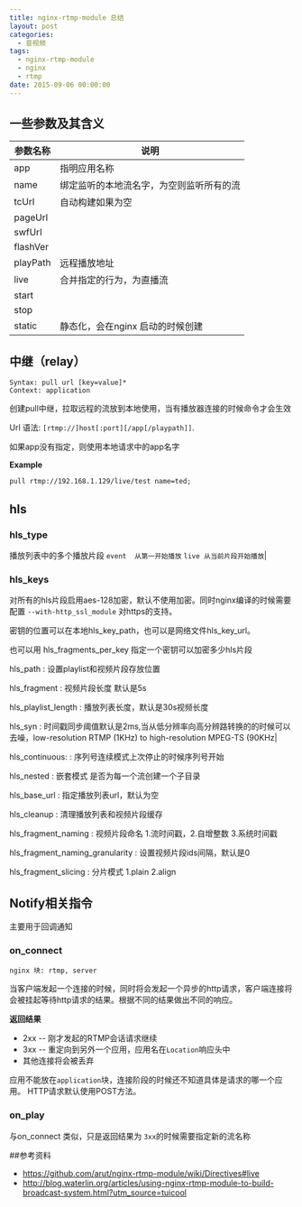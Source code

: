 ```yaml
---
title: nginx-rtmp-module 总结
layout: post
categories:
  - 音视频
tags:
  - nginx-rtmp-module
  - nginx
  - rtmp
date: 2015-09-06 00:00:00
---
```


## 一些参数及其含义

| 参数名称 | 说明                                     |
| -------- | ---------------------------------------- |
| app      | 指明应用名称                             |
| name     | 绑定监听的本地流名字，为空则监听所有的流 |
| tcUrl    | 自动构建如果为空                         |
| pageUrl  |                                          |
| swfUrl   |                                          |
| flashVer |                                          |
| playPath | 远程播放地址                             |
| live     | 合并指定的行为，为直播流                 |
| start    |                                          |
| stop     |                                          |
| static   | 静态化，会在nginx 启动的时候创建         |


## 中继（relay）
    Syntax: pull url [key=value]*
    Context: application

创建pull中继，拉取远程的流放到本地使用，当有播放器连接的时候命令才会生效

Url 语法: `[rtmp://]host[:port][/app[/playpath]]`.

如果app没有指定，则使用本地请求中的app名字




**Example**

    pull rtmp://192.168.1.129/live/test name=ted;

## hls

### hls_type
播放列表中的多个播放片段 `event  从第一开始播放` `live 从当前片段开始播放`|

<!-- 播放列表什么个意思？
有什么参数配置？代表什么意思？ -->
### hls_keys 

对所有的hls片段启用aes-128加密，默认不使用加密。同时nginx编译的时候需要配置 `--with-http_ssl_module`  对https的支持。

密钥的位置可以在本地hls_key_path，也可以是网络文件hls_key_url。

也可以用 hls_fragments_per_key 指定一个密钥可以加密多少hls片段





hls_path
: 设置playlist和视频片段存放位置

hls_fragment
: 视频片段长度 默认是5s

hls_playlist_length
: 播放列表长度，默认是30s视频长度

hls_syn
: 时间戳同步阈值默认是2ms,当从低分辨率向高分辨路转换的的时候可以去噪，low-resolution RTMP (1KHz) to high-resolution MPEG-TS (90KHz|

hls_continuous:
: 序列号连续模式上次停止的时候序列号开始

hls_nested
: 嵌套模式 是否为每一个流创建一个子目录

hls_base_url
: 指定播放列表url，默认为空

hls_cleanup
: 清理播放列表和视频片段缓存

hls_fragment_naming
: 视频片段命名 1.流时间戳，2.自增整数 3.系统时间戳

hls_fragment_naming_granularity
: 设置视频片段ids间隔，默认是0

hls_fragment_slicing
: 分片模式    1.plain 2.align




## Notify相关指令
主要用于回调通知
### on_connect

    nginx 块: rtmp, server

当客户端发起一个连接的时候，同时将会发起一个异步的http请求，客户端连接将会被挂起等待http请求的结果。根据不同的结果做出不同的响应。

**返回结果**
- 2xx -- 刚才发起的RTMP会话请求继续
- 3xx -- 重定向到另外一个应用，应用名在`Location`响应头中
- 其他连接将会被丢弃

应用不能放在`application`块，连接阶段的时候还不知道具体是请求的哪一个应用。
HTTP请求默认使用POST方法。


### on_play
与on_connect 类似，只是返回结果为 `3xx`的时候需要指定新的流名称


##参考资料
- https://github.com/arut/nginx-rtmp-module/wiki/Directives#live
- http://blog.waterlin.org/articles/using-nginx-rtmp-module-to-build-broadcast-system.html?utm_source=tuicool
